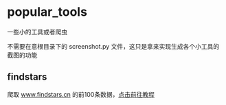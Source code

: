 # popular_tools
一些小的工具或者爬虫

不需要在意根目录下的 screenshot.py 文件，这只是拿来实现生成各个小工具的截图的功能


## findstars

爬取 www.findstars.cn 的前100条数据，[点击前往教程](./www.findstars.cn/readme.md)

